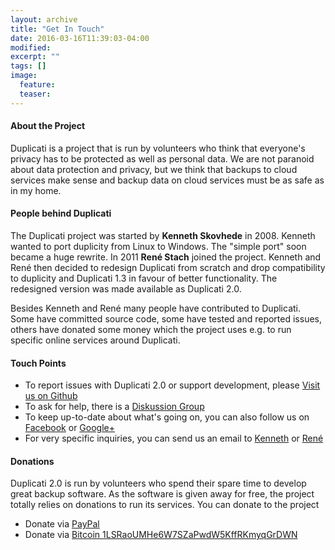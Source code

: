 ```yaml
---
layout: archive
title: "Get In Touch"
date: 2016-03-16T11:39:03-04:00
modified:
excerpt: ""
tags: []
image:
  feature:
  teaser:
---
```


#### About the Project
Duplicati is a project that is run by volunteers who think that everyone's privacy has to be protected as well as personal data. We are not paranoid about data protection and privacy, but we think that backups to cloud services make sense and backup data on cloud services must be as safe as in my home.


#### People behind Duplicati
The Duplicati project was started by **Kenneth Skovhede** in 2008. Kenneth wanted to port duplicity from Linux to Windows. The "simple port" soon became a huge rewrite. In 2011 **René Stach** joined the project. Kenneth and René then decided to redesign Duplicati from scratch and drop compatibility to duplicity and Duplicati 1.3 in favour of better functionality. The redesigned version was made available as Duplicati 2.0.

Besides Kenneth and René many people have contributed to Duplicati. Some have committed source code, some have tested and reported issues, others have donated some money which the project uses e.g. to run specific online services around Duplicati. 


#### Touch Points
  * To report issues with Duplicati 2.0 or support development, please [Visit us on Github](https://github.com/duplicati/duplicati)
  * To ask for help, there is a [Diskussion Group](http://groups.google.com/group/duplicati)
  * To keep up-to-date about what's going on, you can also follow us on [Facebook](http://www.facebook.com/pages/Duplicati/105118456272281) or [Google+](https://plus.google.com/105271984558189185842)
  * For very specific inquiries, you can send us an email to [Kenneth](mailto:kenneth@duplicati.com) or [René](mailto:rene@duplicati.com)


#### Donations
Duplicati 2.0 is run by volunteers who spend their spare time to develop great backup software. As the software is given away for free, the project totally relies on donations to run its services. You can donate to the project 

  * Donate via [PayPal](https://goo.gl/5TJ4yB)
  * Donate via [Bitcoin 1LSRaoUMHe6W7SZaPwdW5KffRKmyqGrDWN](bitcoin:1LSRaoUMHe6W7SZaPwdW5KffRKmyqGrDWN)


